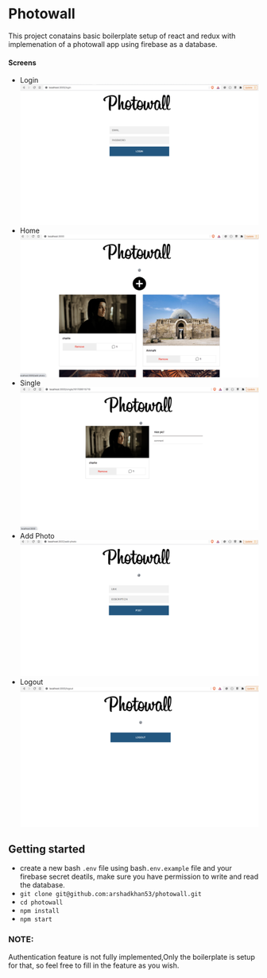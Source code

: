 # Photowall
This project conatains basic boilerplate setup of react and redux with implemenation of a photowall app using firebase as a database.

#### Screens
- Login ![Alt text](/public/loginscreen.png?raw=true "Login Screen")
- Home ![Alt text](/public/homescreen.png?raw=true "Home Screen")
- Single ![Alt text](/public/singlephotoscreen.png?raw=true "Home Screen")
- Add Photo ![Alt text](/public/addphotoscreen.png?raw=true "Home Screen")
- Logout ![Alt text](/public/logoutscreen.png?raw=true "Home Screen")
## Getting started
- create a new bash `.env` file using bash`.env.example` file and your firebase secret deatils,
 make sure you have permission to write and read the database.
- `git clone git@github.com:arshadkhan53/photowall.git`
- `cd photowall`
- `npm install`
- `npm start`

### NOTE:
Authentication feature is not fully implemented,Only the boilerplate is setup for that, so feel free to fill in the feature as you wish.

